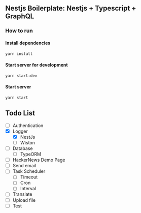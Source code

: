 ## Nestjs Boilerplate: Nestjs + Typescript + GraphQL

### How to run

#### Install dependencies
```
yarn install
```

#### Start server for development
```
yarn start:dev
```

#### Start server
```
yarn start
```


## Todo List
- [ ] Authentication
- [x] Logger
  - [x] NestJs
  - [ ] Wiston
- [ ] Database
  - [ ] TypeORM
- [ ] HackerNews Demo Page
- [ ] Send email
- [ ] Task Scheduler
  - [ ] Timeout
  - [ ] Cron
  - [ ] Interval
- [ ] Translate
- [ ] Upload file
- [ ] Test
